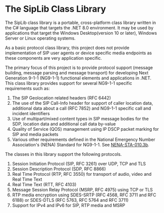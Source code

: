 # The SipLib Class Library
The SipLib class library is a portable, cross-platform class library written in the C# language that targets the .NET 8.0 environment. It may be used by applications that target the Windows Desktop(version 10 or later), Windows Server or Linux operating systems.

As a basic protocol class library, this project does not provide implementation of SIP user agents or device specific media endpoints as these components are very application specific.

The primary focus of this project is to provide protocol support (message building, message parsing and message transport) for developing Next Generation 9-1-1 (NG9-1-1) functional elements and applications in .NET. This class library provides support for several NG9-1-1 specific requirements such as:
1. The SIP Geolocation related headers (RFC 6442)
2. The use of the SIP Call-Info header for support of caller location data, additional data about a call (RFC 7852) and NG9-1-1 specific call and incident identifiers
3. Use of multipart/mixed content types in SIP message bodies for the SDP, location data and additional call data by-value
4. Quality of Service (QOS) management using IP DSCP packet marking for SIP and media packets
5. Various other requirements defined in the National Emergency Number Association's (NENA) Standard for NG9-1-1. See [NENA-STA-010.3b](https://cdn.ymaws.com/www.nena.org/resource/resmgr/standards/nena-sta-010.3b-2021_i3_stan.pdf).

The classes in this library support the following protocols.
1. Session Initiation Protocol (SIP, RFC 3261) over UDP, TCP and TLS
2. Session Description Protocol (SDP, RFC 8866)
3. Real Time Protocol (RTP, RFC 3550) for transport of audio, video and Real Time Text
4. Real Time Text (RTT, RFC 4103)
5. Message Session Relay Protocol (MSRP, RFC 4975) using TCP or TLS
6. RTP media encryption using SDES-SRTP (RFC 4568, RFC 3711 and RFC 6188) or SDES-DTLS (RFC 5763, RFC 5764 and RFC 3711)
7. Support for IPv4 and IPv6 for SIP, RTP media and MSRP

